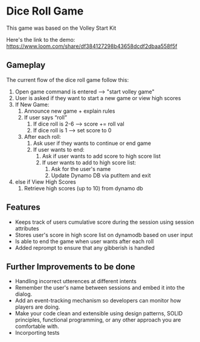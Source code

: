 # Dice Roll Game

This game was based on the Volley Start Kit

Here's the link to the demo: https://www.loom.com/share/df384127298b43658dcdf2dbaa558f5f
## **Gameplay**

The current flow of the dice roll game follow this:

1. Open game command is entered --> "start volley game"
2. User is asked if they want to start a new game or view high scores
3. If New Game:
    1. Announce new game + explain rules
    2. If user says “roll”
        1. If dice roll is 2-6 —> score +=  roll val
        2. If dice roll is 1 —> set score to 0
    3. After each roll:
        1. Ask user if they wants to continue or end game
        2. If user wants to end:
            1. Ask if user wants to add score to high score list
            2. If user wants to add to high score list:
                1. Ask for the user's name
                2. Update Dynamo DB via putItem and exit
4. else if View High Scores
    1. Retrieve high scores (up to 10) from dynamo db

## **Features**

- Keeps track of users cumulative score during the session using session attributes
- Stores user's score in high score list on dynamodb based on user input
- Is able to end the game when user wants after each roll
- Added reprompt to ensure that any gibberish is handled


## **Further Improvements to be done**

- Handling incorrect utterences at different intents
- Remember the user's name between sessions and embed it into the dialog.
- Add an event-tracking mechanism so developers can monitor how players are doing.
- Make your code clean and extensible using design patterns, SOLID principles, functional programming, or any other approach you are comfortable with.
- Incorporting tests
